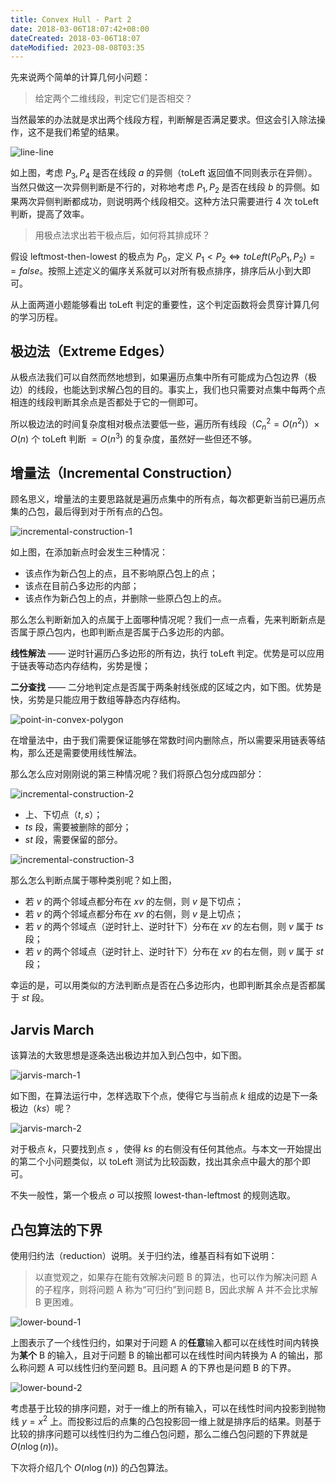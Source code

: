 ```yaml
---
title: Convex Hull - Part 2
date: 2018-03-06T18:07:42+08:00
dateCreated: 2018-03-06T18:07
dateModified: 2023-08-08T03:35
---
```


先来说两个简单的计算几何小问题：

> 给定两个二维线段，判定它们是否相交？

当然最笨的办法就是求出两个线段方程，判断解是否满足要求。但这会引入除法操作，这不是我们希望的结果。


![line-line](https://s1.ax1x.com/2018/03/06/9gQJxK.gif)


如上图，考虑 $P_{3}, P_{4}$ 是否在线段 $a$ 的异侧（toLeft 返回值不同则表示在异侧）。当然只做这一次异侧判断是不行的，对称地考虑 $P_{1}, P_{2}$ 是否在线段 $b$ 的异侧。如果两次异侧判断都成功，则说明两个线段相交。这种方法只需要进行 $4$ 次 toLeft 判断，提高了效率。

> 用极点法求出若干极点后，如何将其排成环？

假设 leftmost-then-lowest 的极点为 $P_0$，定义 $P_{1} < P_{2} \Leftrightarrow toLeft(P_{0}P_{1}, P_{2})==false$。按照上述定义的偏序关系就可以对所有极点排序，排序后从小到大即可。

从上面两道小题能够看出 toLeft 判定的重要性，这个判定函数将会贯穿计算几何的学习历程。
## 极边法（Extreme Edges）

从极点法我们可以自然而然地想到，如果遍历点集中所有可能成为凸包边界（极边）的线段，也能达到求解凸包的目的。事实上，我们也只需要对点集中每两个点相连的线段判断其余点是否都处于它的一侧即可。

所以极边法的时间复杂度相对极点法要低一些，遍历所有线段（$C_{n}^{2}=O(n^2)$）$\times$ $O(n)$ 个 toLeft 判断 $=O(n^3)$ 的复杂度，虽然好一些但还不够。

## 增量法（Incremental Construction）

顾名思义，增量法的主要思路就是遍历点集中的所有点，每次都更新当前已遍历点集的凸包，最后得到对于所有点的凸包。

![incremental-construction-1](https://s1.ax1x.com/2018/03/06/9gJsRs.png)

如上图，在添加新点时会发生三种情况：

+ 该点作为新凸包上的点，且不影响原凸包上的点；
+ 该点在目前凸多边形的内部；
+ 该点作为新凸包上的点，并删除一些原凸包上的点。

那么怎么判断新加入的点属于上面哪种情况呢？我们一点一点看，先来判断新点是否属于原凸包内，也即判断点是否属于凸多边形的内部。

**线性解法** —— 逆时针遍历凸多边形的所有边，执行 toLeft 判定。优势是可以应用于链表等动态内存结构，劣势是慢；

**二分查找** —— 二分地判定点是否属于两条射线张成的区域之内，如下图。优势是快，劣势是只能应用于数组等静态内存结构。

![point-in-convex-polygon](https://s1.ax1x.com/2018/03/06/9g8W60.png)

在增量法中，由于我们需要保证能够在常数时间内删除点，所以需要采用链表等结构，那么还是需要使用线性解法。

那么怎么应对刚刚说的第三种情况呢？我们将原凸包分成四部分：

![incremental-construction-2](https://s1.ax1x.com/2018/03/06/9gJdZ8.png)

- 上、下切点（$t,s$）；
- $ts$ 段，需要被删除的部分；
- $st$ 段，需要保留的部分。

![incremental-construction-3](https://s1.ax1x.com/2018/03/06/9gJIJJ.png)

那么怎么判断点属于哪种类别呢？如上图，

+ 若 $v$ 的两个邻域点都分布在 $xv$ 的左侧，则 $v$ 是下切点；
+ 若 $v$ 的两个邻域点都分布在 $xv$ 的右侧，则 $v$ 是上切点；
+ 若 $v$ 的两个邻域点（逆时针上、逆时针下）分布在 $xv$ 的左右侧，则 $v$ 属于 $ts$ 段；
+ 若 $v$ 的两个邻域点（逆时针上、逆时针下）分布在 $xv$ 的右左侧，则 $v$ 属于 $st$ 段；

幸运的是，可以用类似的方法判断点是否在凸多边形内，也即判断其余点是否都属于 $st$ 段。
## Jarvis March

该算法的大致思想是逐条选出极边并加入到凸包中，如下图。

![jarvis-march-1](https://s1.ax1x.com/2018/03/07/9gymfx.png)

如下图，在算法运行中，怎样选取下个点，使得它与当前点 $k$ 组成的边是下一条极边（$ks$）呢？

![jarvis-march-2](https://s1.ax1x.com/2018/03/07/9gya1f.png)

对于极点 $k$，只要找到点 $s$ ，使得 $ks$ 的右侧没有任何其他点。与本文一开始提出的第二个小问题类似，以 toLeft 测试为比较函数，找出其余点中最大的那个即可。

不失一般性，第一个极点 $o$ 可以按照 lowest-than-leftmost 的规则选取。

## 凸包算法的下界

使用归约法（reduction）说明。关于归约法，维基百科有如下说明：

> 以直觉观之，如果存在能有效解决问题 B 的算法，也可以作为解决问题 A 的子程序，则将问题 A 称为“可归约”到问题 B，因此求解 A 并不会比求解 B 更困难。

![lower-bound-1](https://s1.ax1x.com/2018/03/07/9g6QCq.png)

上图表示了一个线性归约，如果对于问题 A 的**任意**输入都可以在线性时间内转换为**某个** B 的输入，且对于问题 B 的输出都可以在线性时间内转换为 A 的输出，那么称问题 A 可以线性归约至问题 B。且问题 A 的下界也是问题 B 的下界。

![lower-bound-2](https://s1.ax1x.com/2018/03/07/9g6xzV.png)

考虑基于比较的排序问题，对于一维上的所有输入，可以在线性时间内投影到抛物线 $y=x^2$ 上。而投影过后的点集的凸包投影回一维上就是排序后的结果。则基于比较的排序问题可以线性归约为二维凸包问题，那么二维凸包问题的下界就是 $O(n\log(n))$。

下次将介绍几个 $O(n\log(n))$ 的凸包算法。
